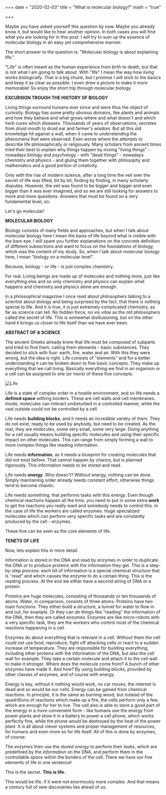 +++
date = "2020-02-03"
title = "What is molecular biology?"
math = "true"

+++

Maybe you have asked yourself this question by now. Maybe you already know it, but would like to hear another opinion. In both cases you will find what you are looking for in this post. I will try to sum up the essence of molecular biology in an easy yet comprehensive manner. 

The short answer to the question is: "Molecular biology is about explaining life."

"Life" is often meant as the human experience from birth to death, but that is not what I am going to talk about. With "life" I mean the way how *living* works biologically. That is a big chunk, but I promise I will stick to the basics and keep it as clear as possible. I even drew a picture to make it more memorable! So enjoy the short trip through molecular biology.

**EXCURSION TROUGH THE HISTORY OF BIOLOGY**

Living things surround humans ever since and were thus the object of curiosity. Biology has some pretty obvious domains, like plants and animals and how they behave and what grows where and what doesn't and which herb cures which diseases. Thousands of years of observations, secretes from druid mouth to druid ear and farmer's wisdom. But all this old knowledge hit against a wall, when it came to _understanding_ the phenomena that were observed. Even worse where the attempts to describe life philosophically or religiously. Many scholars from ancient times tried their best to explain why things happen by mixing "living things" - nowadays biology and psychology - with "dead things" - nowadays chemistry and physics - and gluing them together with philosophy and mathematics and a good portion of creativity.

Only with the rise of modern science, after a long time the veil over the secret of life was lifted, bit by bit, finding by finding, in many scholarly disputes. However, the veil was found to be bigger and bigger and even bigger than it was ever imagined, and so we are still looking for answers to more and more questions. Answers that must be found on a very fundamental level, so:

Let's go molecular!

**MOLECULAR BIOLOGY**

Biology consists of many fields and approaches, but when I talk about molecular biology here I mean the basis of life beyond what is visible with the bare eye. I will spare you further explanations on the concrete definition of different subsections and want to focus on the foundations of biology, which was the content of my study. So, when I talk about molecular biology here, I mean "biology on a molecular level".

Because, biology - or life - is just complex chemistry.

For real. Living beings are made up of molecules and nothing more, just like everything else and so only chemistry and physics can explain what happens and chemistry and physics alone are enough.

In a philosophical magazine I once read about philosophers talking to a scientist about biology and being surprised by the fact, that there is nothing special to life. And it is true, it is just extremely complicated chemistry, as far as science can tell. No hidden force, no *vis vitae* as the old philosophers called the secret of life. This is somewhat disillusioning, but on the other hand it brings us closer to life itself than we have ever been.

**ABSTRACT OF A SCIENCE**

The ancient Greeks already knew that life must be composed of subparts and tried to find them, calling them elements - basic substances. They decided to stick with four: earth, fire, water and air. With this they were wrong, but the idea is right. Life consists of "elements" and for a better understanding it can be broken down to five basic concepts. They make up everything that we call living. Basically everything we find in an organism or a cell can be assigned to one (or more) of these five concepts.

![Life](/life2.png)

Life is a state of complex order in a hostile environment, and so life needs a **defined space** withing borders. These are cell walls and cell membranes. Inside, molecules can interact undisturbed in a controlled manner, while the vast outside could not be controlled by a cell.

Life needs **building blocks**, and it needs an incredible variety of them. They do not exist, ready to be used by anybody, but need to be created. As the rest, they are molecules, some very small, some very large. Doing anything for a cell usually means building specific molecules and using their specific impact on other molecules. This can range from simply forming a wall to more complex things like reading information.

Life needs **information**, as it needs a blueprint for creating molecules that did not exist before. That cannot happen by chance, but is planned rigorously. This information needs to be stored and read.

Life needs **energy**. Who doesn't? Without energy, nothing can be done. Simply maintaining order already needs constant effort, otherwise things tend to become chaotic.

Life needs something, that performs tasks with this energy. Even though chemical reactions happen all the time, you need to put in some extra **work** to get the reactions you really want and somebody needs to control this. In the case of life the workers are called enzymes. Huge specialized molecules which can perform very specific tasks and are constantly produced by the cell - enzymes.

These five can be seen as the core elements of life.

**TENETS OF LIFE**

Now, lets explain this in more detail.

Information is stored in the DNA and read by enzymes in order to duplicate the DNA or to produce proteins with the information they get. This is a step-by-step process: each bit of information is a special chemical structure that is "read" and which causes the enzyme to do a certain thing. This is the reading process. At the end we either have a second string of DNA or a protein.

Proteins are huge molecules, consisting of thousands or ten thousands of atoms. Water, in comparison, consists of three atoms. Proteins have two main functions. They either build a structure, a tunnel for water to flow in and out, for example. Or they can *do* things like "reading" the information of the DNA, then they are called enzymes. Enzymes are like micro-robots with a very specific task, they are the workers who control most of the chemical reactions happening in a cell.

Enzymes do about everything that is relevant in a cell. Without them the cell could not use food, reproduce, fight off attacking cells or react to a sudden increase of temperature. They are responsible for building everything, including other proteins with the information of the DNA, but also the cell wall for example. They take a certain molecule and attach it to the cell wall to make it stronger. Where does the molecule come from? A bunch of other enzymes have made it. And how? By using building blocks, provided by other classes of enzymes, and of course with energy.

Energy is key, without it nothing would work, no car moves, the internet is dead and so would be our cells. Energy can be gained from chemical reactions. In principle, it is the same as burning wood, but instead of the quadrillions of reactions which make up a fire, the cells perform only a few, which are enough for her to live. The cell also is able to store a good part of the energy in a more convenient form - like humans use the energy from power plants and store it in a battery to power a cell phone, which works perfectly fine, while the phone would be destroyed by the heat of the power plant. It is all about clever systems and proper management of resources, for humans and even more so for life itself. All of this is done by enzymes, of course.

The *enzymes* then use the stored *energy* to perform their *tasks*, which are predefined by the *information* on the DNA, and perform them in the controllable *space* within the borders of the cell. There we have our five elements of life in one sentence!

This is the secret. **This is life.**

This would be life, if it were not enormously more complex. And that means a century full of new discoveries lies ahead of us.
